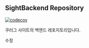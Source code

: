 ## SightBackend Repository

[![codecov](https://codecov.io/gh/khu-khlug/SightBackEnd/graph/badge.svg?token=49T04P3U9O)](https://codecov.io/gh/khu-khlug/SightBackEnd)

쿠러그 사이트의 백엔드 레포지토리입니다.

수정
